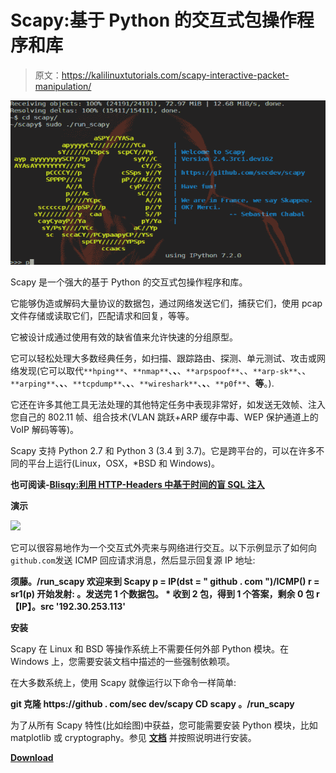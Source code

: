 # Scapy:基于 Python 的交互式包操作程序和库

> 原文：<https://kalilinuxtutorials.com/scapy-interactive-packet-manipulation/>

[![Scapy : Python-Based Interactive Packet Manipulation Program & Library](img//3fcd1b38363972658cf31dd83ab783ca.png "Scapy : Python-Based Interactive Packet Manipulation Program & Library")](https://1.bp.blogspot.com/-HoAyd7cQLMQ/XRlV_FicjuI/AAAAAAAABKI/_dUPUEQPHA0nj-h-acqrxL_beFU4UUmAQCLcBGAs/s1600/Untitled%25281%2529.png)

Scapy 是一个强大的基于 Python 的交互式包操作程序和库。

它能够伪造或解码大量协议的数据包，通过网络发送它们，捕获它们，使用 pcap 文件存储或读取它们，匹配请求和回复，等等。

它被设计成通过使用有效的缺省值来允许快速的分组原型。

它可以轻松处理大多数经典任务，如扫描、跟踪路由、探测、单元测试、攻击或网络发现(它可以取代`**hping**`、`**nmap**`、**、**、`**arpspoof**`、、`**arp-sk**`、、`**arping**`、**、**、`**tcpdump**`、**、**、`**wireshark**`、**、**、`**p0f**`、**等**。).

它还在许多其他工具无法处理的其他特定任务中表现非常好，如发送无效帧、注入您自己的 802.11 帧、组合技术(VLAN 跳跃+ARP 缓存中毒、WEP 保护通道上的 VoIP 解码等等)。

Scapy 支持 Python 2.7 和 Python 3 (3.4 到 3.7)。它是跨平台的，可以在许多不同的平台上运行(Linux，OSX，*BSD 和 Windows)。

**也可阅读-[Blisqy:利用 HTTP-Headers 中基于时间的盲 SQL 注入](https://kalilinuxtutorials.com/blisqy-sql-injection-http-headers/)**

**演示**

![](img//63757864ae581299ba97c3d238b75a42.png)

它可以很容易地作为一个交互式外壳来与网络进行交互。以下示例显示了如何向`github.com`发送 ICMP 回应请求消息，然后显示回复源 IP 地址:

**须藤。/run_scapy
欢迎来到 Scapy
p = IP(dst = " github . com ")/ICMP()
r = sr1(p)
开始发射:
。发送完 1 个数据包。
*
收到 2 包，得到 1 个答案，剩余 0 包
r【IP】。src
'192.30.253.113'**

**安装**

Scapy 在 Linux 和 BSD 等操作系统上不需要任何外部 Python 模块。在 Windows 上，您需要安装文档中描述的一些强制依赖项。

在大多数系统上，使用 Scapy 就像运行以下命令一样简单:

**git 克隆 https://github . com/sec dev/scapy
CD scapy
。/run_scapy**

为了从所有 Scapy 特性(比如绘图)中获益，您可能需要安装 Python 模块，比如 matplotlib 或 cryptography。参见 **[文档](https://scapy.readthedocs.io/en/latest/introduction.html)** 并按照说明进行安装。

[**Download**](https://github.com/secdev/scapy)
